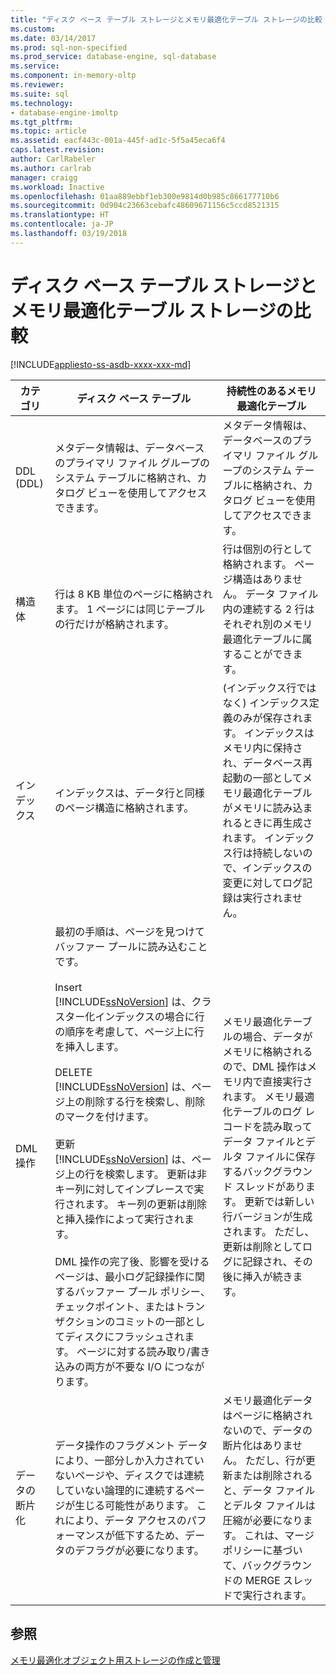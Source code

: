 ```yaml
---
title: "ディスク ベース テーブル ストレージとメモリ最適化テーブル ストレージの比較 | Microsoft Docs"
ms.custom: 
ms.date: 03/14/2017
ms.prod: sql-non-specified
ms.prod_service: database-engine, sql-database
ms.service: 
ms.component: in-memory-oltp
ms.reviewer: 
ms.suite: sql
ms.technology:
- database-engine-imoltp
ms.tgt_pltfrm: 
ms.topic: article
ms.assetid: eacf443c-001a-445f-ad1c-5f5a45eca6f4
caps.latest.revision: 
author: CarlRabeler
ms.author: carlrab
manager: craigg
ms.workload: Inactive
ms.openlocfilehash: 01aa889ebbf1eb300e9814d0b985c866177710b6
ms.sourcegitcommit: 0d904c23663cebafc48609671156c5ccd8521315
ms.translationtype: HT
ms.contentlocale: ja-JP
ms.lasthandoff: 03/19/2018
---
```

# <a name="comparing-disk-based-table-storage-to-memory-optimized-table-storage"></a>ディスク ベース テーブル ストレージとメモリ最適化テーブル ストレージの比較
[!INCLUDE[appliesto-ss-asdb-xxxx-xxx-md](../../includes/appliesto-ss-asdb-xxxx-xxx-md.md)]
  
  
|カテゴリ|ディスク ベース テーブル|持続性のあるメモリ最適化テーブル|  
|----------------|-----------------------|-------------------------------------|  
|DDL (DDL)|メタデータ情報は、データベースのプライマリ ファイル グループのシステム テーブルに格納され、カタログ ビューを使用してアクセスできます。|メタデータ情報は、データベースのプライマリ ファイル グループのシステム テーブルに格納され、カタログ ビューを使用してアクセスできます。|  
|構造体|行は 8 KB 単位のページに格納されます。 1 ページには同じテーブルの行だけが格納されます。|行は個別の行として格納されます。 ページ構造はありません。 データ ファイル内の連続する 2 行はそれぞれ別のメモリ最適化テーブルに属することができます。|  
|インデックス|インデックスは、データ行と同様のページ構造に格納されます。|(インデックス行ではなく) インデックス定義のみが保存されます。 インデックスはメモリ内に保持され、データベース再起動の一部としてメモリ最適化テーブルがメモリに読み込まれるときに再生成されます。 インデックス行は持続しないので、インデックスの変更に対してログ記録は実行されません。|  
|DML 操作|最初の手順は、ページを見つけてバッファー プールに読み込むことです。<br /><br /> Insert<br /> [!INCLUDE[ssNoVersion](../../includes/ssnoversion-md.md)] は、クラスター化インデックスの場合に行の順序を考慮して、ページ上に行を挿入します。<br /><br /> DELETE<br /> [!INCLUDE[ssNoVersion](../../includes/ssnoversion-md.md)] は、ページ上の削除する行を検索し、削除のマークを付けます。<br /><br /> 更新<br /> [!INCLUDE[ssNoVersion](../../includes/ssnoversion-md.md)] は、ページ上の行を検索します。 更新は非キー列に対してインプレースで実行されます。 キー列の更新は削除と挿入操作によって実行されます。<br /><br /> DML 操作の完了後、影響を受けるページは、最小ログ記録操作に関するバッファー プール ポリシー、チェックポイント、またはトランザクションのコミットの一部としてディスクにフラッシュされます。 ページに対する読み取り/書き込みの両方が不要な I/O につながります。|メモリ最適化テーブルの場合、データがメモリに格納されるので、DML 操作はメモリ内で直接実行されます。 メモリ最適化テーブルのログ レコードを読み取ってデータ ファイルとデルタ ファイルに保存するバックグラウンド スレッドがあります。 更新では新しい行バージョンが生成されます。 ただし、更新は削除としてログに記録され、その後に挿入が続きます。|  
|データの断片化|データ操作のフラグメント データにより、一部分しか入力されていないページや、ディスクでは連続していない論理的に連続するページが生じる可能性があります。 これにより、データ アクセスのパフォーマンスが低下するため、データのデフラグが必要になります。|メモリ最適化データはページに格納されないので、データの断片化はありません。 ただし、行が更新または削除されると、データ ファイルとデルタ ファイルは圧縮が必要になります。 これは、マージ ポリシーに基づいて、バックグラウンドの MERGE スレッドで実行されます。|  
  
## <a name="see-also"></a>参照  
 [メモリ最適化オブジェクト用ストレージの作成と管理](../../relational-databases/in-memory-oltp/creating-and-managing-storage-for-memory-optimized-objects.md)  
  
  
